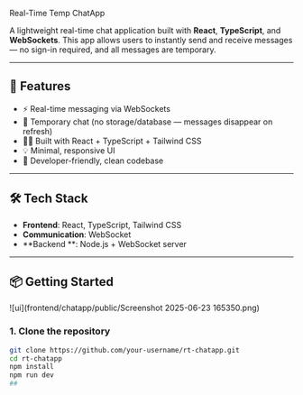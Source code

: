  Real-Time Temp ChatApp

A lightweight real-time chat application built with **React**, **TypeScript**, and **WebSockets**. This app allows users to instantly send and receive messages — no sign-in required, and all messages are temporary.

---

## 🚀 Features

- ⚡ Real-time messaging via WebSockets  
- 🧼 Temporary chat (no storage/database — messages disappear on refresh)  
- 🧑‍💻 Built with React + TypeScript + Tailwind CSS  
- 💡 Minimal, responsive UI  
- 🧪 Developer-friendly, clean codebase  

---

## 🛠️ Tech Stack

- **Frontend**: React, TypeScript, Tailwind CSS  
- **Communication**: WebSocket 
- **Backend **: Node.js + WebSocket server 

---

## 📦 Getting Started
![ui](frontend/chatapp/public/Screenshot 2025-06-23 165350.png)


### 1. Clone the repository

```bash
git clone https://github.com/your-username/rt-chatapp.git
cd rt-chatapp
npm install
npm run dev
##

